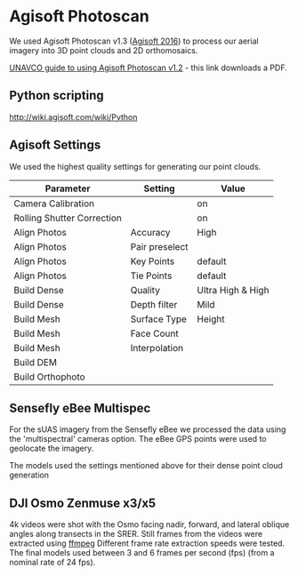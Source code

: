 # Agisoft Photoscan 

We used Agisoft Photoscan v1.3 ([Agisoft 2016](http://www.agisoft.com/)) to process our aerial
imagery into 3D point clouds and 2D orthomosaics.

[UNAVCO guide to using Agisoft Photoscan v1.2](http://kb.unavco.org/kb/file.php?id=781) - this link downloads a PDF.

## Python scripting

http://wiki.agisoft.com/wiki/Python

## Agisoft Settings

We used the highest quality settings for generating our point clouds.

|Parameter|Setting|Value|
|---------|-------|-----|
|Camera Calibration||on|
|Rolling Shutter Correction||on|
|Align Photos|Accuracy|High|
|Align Photos|Pair preselect| |
|Align Photos|Key Points|default|
|Align Photos|Tie Points|default|
|Build Dense|Quality|Ultra High & High|
|Build Dense|Depth filter|Mild|
|Build Mesh|Surface Type|Height|
|Build Mesh|Face Count||
|Build Mesh|Interpolation| |
|Build DEM|||
|Build Orthophoto||

## Sensefly eBee Multispec

For the sUAS imagery from the Sensefly eBee we processed the data using the 'multispectral' cameras option. The eBee GPS points were used to geolocate the imagery.

The models used the settings mentioned above for their dense point cloud generation

## DJI Osmo Zenmuse x3/x5

4k videos were shot with the Osmo facing nadir, forward, and lateral oblique angles along transects in the SRER. 
Still frames from the videos were extracted using [ffmpeg](https://github.com/tyson-swetnam/lidar_sfm_data_fusion/blob/master/sfm/osmo_video_edit.md#dji-osmo-videos)
Different frame rate extraction speeds were tested. The final models used between 3 and 6 frames per second (fps) (from a nominal rate of 24 fps).
